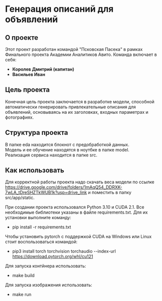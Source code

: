 # Генерация описаний для объявлений
## О проекте
Этот проект разработан командой "Псковская Пасека" в рамках Финального проекта Академии Аналитиков Авито. Команда включает в себя:
* **Королев Дмитрий (капитан)**
* **Васильев Иван**
## Цель проекта
Конечная цель проекта заключается в разработке модели, способной автоматически генерировать привлекательные описания для объявлений, основываясь на их заголовках, входных параметрах и фотографиях.
## Структура проекта
В папке eda находится блокнот с предобработкой данных.  
Модель и ее обучение находятся в ноутбке в папке model.  
Реализация сервиса находится в папке src.
## Как использовать
Для корректной работы проекта надо скачать веса модели по ссылке https://drive.google.com/drive/folders/1mAqQ54_DDRXK-7wLA_tDreSHZTkWUB1k?usp=drive_link и поместить в папку src/app/static.  

При создании проекта использовался Python 3.10 и CUDA 2.1. Все необходимые библиотеки указаны в файле requirements.txt. Для их установки выполните команду:
*  pip install -r requirements.txt  

Чтобы установить pytorch  с поддержкой CUDA на Windows или Linux стоит воспользоваться командой: 
* pip3 install torch torchvision torchaudio --index-url https://download.pytorch.org/whl/cu121  

Для запуска контйнера использовать:
* make build

Для запуска изображения использовать:
* make run